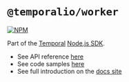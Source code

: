 # `@temporalio/worker`

[![NPM](https://img.shields.io/npm/v/@temporalio/worker?style=for-the-badge)](https://www.npmjs.com/package/@temporalio/worker)

Part of the [Temporal](https://temporal.io) [Node.js SDK](https://www.npmjs.com/package/temporalio).

- See API reference [here](https://nodejs.temporal.io/api/namespaces/worker)
- See code samples [here](https://github.com/temporalio/samples-node)
- See full introduction on the [docs site](https://docs.temporal.io/docs/node/introduction)
